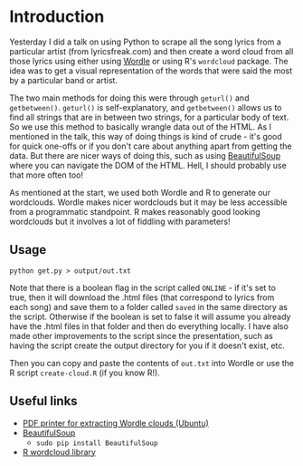 Introduction
===

Yesterday I did a talk on using Python to scrape all the song lyrics from a particular artist (from lyricsfreak.com) and then create a word cloud from all those lyrics using either using [Wordle](http://www.wordle.net/) or using R's `wordcloud` package. The idea was to get a visual representation of the words that were said the most by a particular band or artist.

The two main methods for doing this were through `geturl()` and `getbetween()`. `geturl()` is self-explanatory, and `getbetween()` allows us to find all strings that are in between two strings, for a particular body of text. So we use this method to basically wrangle data out of the HTML. As I mentioned in the talk, this way of doing things is kind of crude - it's good for quick one-offs or if you don't care about anything apart from getting the data. But there are nicer ways of doing this, such as using [BeautifulSoup]('http://www.crummy.com/software/BeautifulSoup/') where you can navigate the DOM of the HTML. Hell, I should probably use that more often too!

As mentioned at the start, we used both Wordle and R to generate our wordclouds. Wordle makes nicer wordclouds but it may be less accessible from a programmatic standpoint. R makes reasonably good looking wordclouds but it involves a lot of fiddling with parameters!

Usage
---

```
python get.py > output/out.txt
```

Note that there is a boolean flag in the script called `ONLINE` - if it's set to true, then it will download the .html files (that correspond to lyrics from each song) and save them to a folder called `saved` in the same directory as the script. Otherwise if the boolean is set to false it will assume you already have the .html files in that folder and then do everything locally. I have also made other improvements to the script since the presentation, such as having the script create the output directory for you if it doesn't exist, etc.

Then you can copy and paste the contents of `out.txt` into Wordle or use the R script `create-cloud.R` (if you know R!).

Useful links
---

* [PDF printer for extracting Wordle clouds (Ubuntu)](http://ubuntuportal.com/2012/04/easy-way-to-create-pdf-printer-in-ubuntu-12-04.html)
* [BeautifulSoup](http://www.crummy.com/software/BeautifulSoup/)
    * `sudo pip install BeautifulSoup`
* [R wordcloud library](http://cran.r-project.org/web/packages/wordcloud/wordcloud.pdf)